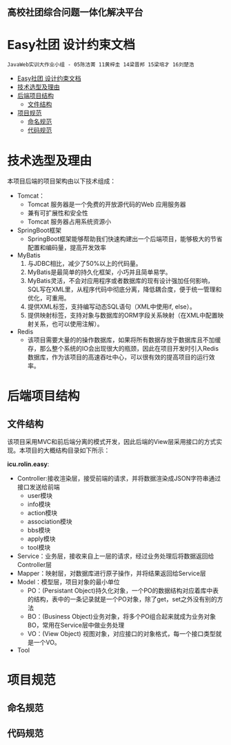 <!--
 * @Description: Rolin`s code edit
 * @Author: Rolin-Code
 * @Date: 2021-10-29 12:54:03
 * @LastEditors: Rolin
 * @Code-Function-What do you want to do: 
-->

## 高校社团综合问题一体化解决平台

# Easy社团 设计约束文档

`JavaWeb实训大作业小组 - 05陈洁菁 11黄梓圭 14梁晋邦 15梁培才 16刘楚浩`

- [Easy社团 设计约束文档](#easy社团-设计约束文档)
- [技术选型及理由](#技术选型及理由)
- [后端项目结构](#后端项目结构)
    - [文件结构](#文件结构)
- [项目规范](#项目规范)
    - [命名规范](#命名规范)
    - [代码规范](#代码规范)

# 技术选型及理由

本项目后端的项目架构由以下技术组成：

- Tomcat：
    - Tomcat 服务器是一个免费的开放源代码的Web 应用服务器
    - 兼有可扩展性和安全性
    - Tomcat 服务器占用系统资源小
- SpringBoot框架
    - SpringBoot框架能够帮助我们快速构建出一个后端项目，能够极大的节省配置和编码量，提高开发效率
- MyBatis
    1. 与JDBC相比，减少了50%以上的代码量。
    2. MyBatis是最简单的持久化框架，小巧并且简单易学。
    3. MyBatis灵活，不会对应用程序或者数据库的现有设计强加任何影响，SQL写在XML里，从程序代码中彻底分离，降低耦合度，便于统一管理和优化，可重用。
    4. 提供XML标签，支持编写动态SQL语句（XML中使用if, else）。
    5. 提供映射标签，支持对象与数据库的ORM字段关系映射（在XML中配置映射关系，也可以使用注解）。
- Redis
    - 该项目需要大量的的操作数据库，如果将所有数据存放于数据库且不加缓存，那么整个系统的IO会出现很大的瓶颈，因此在项目开发时引入Redis数据库，作为该项目的高速吞吐中心，可以很有效的提高项目的运行效率。

# 后端项目结构

## 文件结构

该项目采用MVC和前后端分离的模式开发，因此后端的View层采用接口的方式实现。本项目的大概结构目录如下所示：

**icu.rolin.easy**:

- Controller:接收渲染层，接受前端的请求，并将数据渲染成JSON字符串通过接口发送给前端
    - user模块
    - info模块
    - action模块
    - association模块
    - bbs模块
    - apply模块
    - tool模块
- Service：业务层，接收来自上一层的请求，经过业务处理后将数据返回给Controller层
- Mapper：映射层，对数据库进行原子操作，并将结果返回给Service层
- Model：模型层，项目对象的最小单位
    - PO：(Persistant Object)持久化对象，一个PO的数据结构对应着库中表的结构，表中的一条记录就是一个PO对象，除了get，set之外没有别的方法
    - BO：(Business Object)业务对象，将多个PO组合起来就成为业务对象BO，常用在Service层中做业务处理
    - VO：(View Object) 视图对象，对应接口的对象格式，每一个接口类型就是一个VO。
- Tool

# 项目规范

## 命名规范

## 代码规范